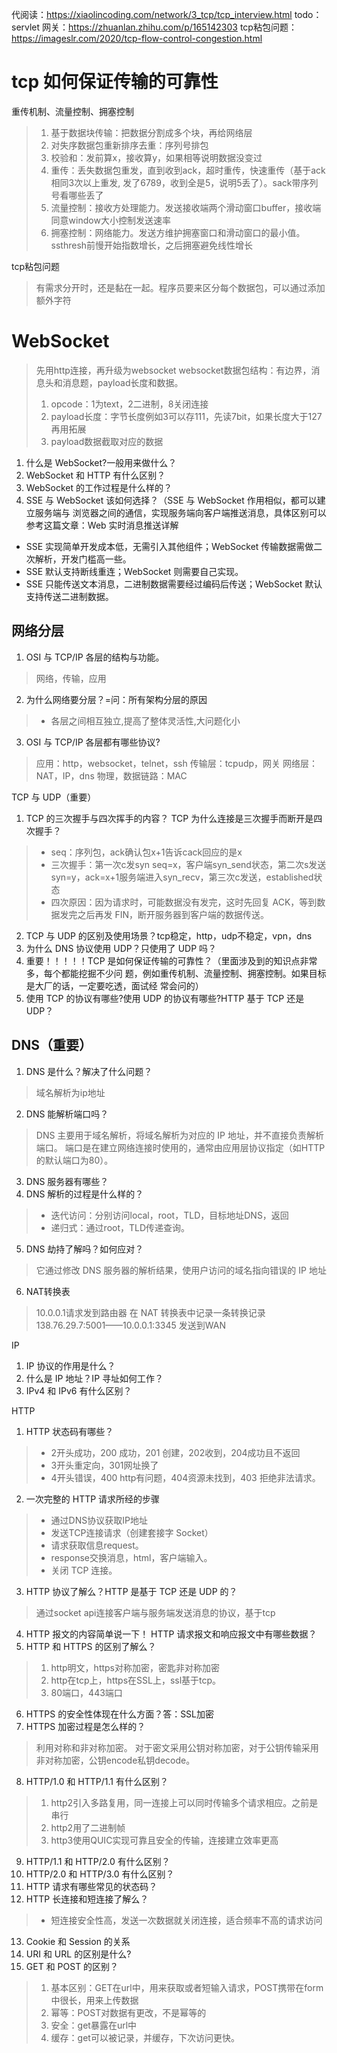 代阅读：https://xiaolincoding.com/network/3_tcp/tcp_interview.html
todo：
servlet
网关：https://zhuanlan.zhihu.com/p/165142303
tcp粘包问题：https://imageslr.com/2020/tcp-flow-control-congestion.html

# tcp 如何保证传输的可靠性
重传机制、流量控制、拥塞控制
> 1. 基于数据块传输：把数据分割成多个块，再给网络层
> 2. 对失序数据包重新排序去重：序列号排包
> 3. 校验和：发前算x，接收算y，如果相等说明数据没变过
> 4. 重传：丢失数据包重发，直到收到ack，超时重传，快速重传（基于ack相同3次以上重发, 发了6789，收到全是5，说明5丢了）。sack带序列号看哪些丢了
> 5. 流量控制：接收方处理能力。发送接收端两个滑动窗口buffer，接收端同意window大小控制发送速率
> 6. 拥塞控制：网络能力。发送方维护拥塞窗口和滑动窗口的最小值。ssthresh前慢开始指数增长，之后拥塞避免线性增长
> 
tcp粘包问题
> 有需求分开时，还是黏在一起。程序员要来区分每个数据包，可以通过添加额外字符
# WebSocket
> 先用http连接，再升级为websocket
> websocket数据包结构：有边界，消息头和消息题，payload长度和数据。
> 1. opcode：1为text，2二进制，8关闭连接
> 2. payload长度：字节长度例如3可以存111，先读7bit，如果长度大于127再用拓展
> 3. payload数据截取对应的数据
> 
1. 什么是 WebSocket?⼀般⽤来做什么？
2. WebSocket 和 HTTP 有什么区别？
3. WebSocket 的⼯作过程是什么样的？
4. SSE 与 WebSocket 该如何选择？（SSE 与 WebSocket 作⽤相似，都可以建⽴服务端与
   浏览器之间的通信，实现服务端向客户端推送消息，具体区别可以参考这篇⽂章：Web
   实时消息推送详解
- SSE 实现简单开发成本低，无需引入其他组件；WebSocket 传输数据需做二次解析，开发门槛高一些。
- SSE 默认支持断线重连；WebSocket 则需要自己实现。
- SSE 只能传送文本消息，二进制数据需要经过编码后传送；WebSocket 默认支持传送二进制数据。

## ⽹络分层
1. OSI 与 TCP/IP 各层的结构与功能。
> 网络，传输，应用
2. 为什么⽹络要分层？=问：所有架构分层的原因
> - 各层之间相互独立,提高了整体灵活性,大问题化小
3. OSI 与 TCP/IP 各层都有哪些协议?
> 应用：http，websocket，telnet，ssh
> 传输层：tcpudp，网关
> 网络层：NAT，IP，dns
> 物理，数据链路：MAC

TCP 与 UDP（重要）
1. TCP 的三次握⼿与四次挥⼿的内容？ TCP 为什么连接是三次握⼿⽽断开是四次握⼿？
> - seq：序列包，ack确认包x+1告诉cack回应的是x
> - 三次握手：第一次c发syn seq=x，客户端syn_send状态，第二次s发送syn=y，ack=x+1服务端进入syn_recv，第三次c发送，established状态
> - 四次原因：因为请求时，可能数据没有发完，这时先回复 ACK，等到数据发完之后再发 FIN，断开服务器到客户端的数据传送。
2. TCP 与 UDP 的区别及使⽤场景？tcp稳定，http，udp不稳定，vpn，dns
3. 为什么 DNS 协议使⽤ UDP？只使⽤了 UDP 吗？
4. 重要！！！！！TCP 是如何保证传输的可靠性？（⾥⾯涉及到的知识点⾮常多，每个都能挖掘不少问
   题，例如重传机制、流量控制、拥塞控制。如果⽬标是⼤⼚的话，⼀定要吃透，⾯试经
   常会问的）
5. 使⽤ TCP 的协议有哪些?使⽤ UDP 的协议有哪些?HTTP 基于 TCP 还是 UDP？
   





## DNS（重要）
1. DNS 是什么？解决了什么问题？
> 域名解析为ip地址
2. DNS 能解析端⼝吗？
> DNS 主要用于域名解析，将域名解析为对应的 IP 地址，并不直接负责解析端口。
> 端口是在建立网络连接时使用的，通常由应用层协议指定（如HTTP的默认端口为80）。
3. DNS 服务器有哪些？
4. DNS 解析的过程是什么样的？
> - 迭代访问：分别访问local，root，TLD，目标地址DNS，返回
> - 递归式：通过root，TLD传递查询。
5. DNS 劫持了解吗？如何应对？
> 它通过修改 DNS 服务器的解析结果，使用户访问的域名指向错误的 IP 地址
6. NAT转换表
> 10.0.0.1请求发到路由器
> 在 NAT 转换表中记录一条转换记录138.76.29.7:5001——10.0.0.1:3345
> 发送到WAN

IP
1. IP 协议的作⽤是什么？
2. 什么是 IP 地址？IP 寻址如何⼯作？
3. IPv4 和 IPv6 有什么区别？

HTTP
1. HTTP 状态码有哪些？
> - 2开头成功，200 成功，201 创建，202收到，204成功且不返回
> - 3开头重定向，301网址换了
> - 4开头错误，400 http有问题，404资源未找到，403 拒绝非法请求。
2. ⼀次完整的 HTTP 请求所经的步骤
> - 通过DNS协议获取IP地址
> - 发送TCP连接请求（创建套接字 Socket）
> - 请求获取信息request。
> - response交换消息，html，客户端输入。
> - 关闭 TCP 连接。
3. HTTP 协议了解么？HTTP 是基于 TCP 还是 UDP 的？
> 通过socket api连接客户端与服务端发送消息的协议，基于tcp
4. HTTP 报⽂的内容简单说⼀下！ HTTP 请求报⽂和响应报⽂中有哪些数据？
5. HTTP 和 HTTPS 的区别了解么？
> 1. http明文，https对称加密，密匙非对称加密
> 2. http在tcp上，https在SSL上，ssl基于tcp。
> 3. 80端口，443端口
6. HTTPS 的安全性体现在什么⽅⾯？答：SSL加密
7. HTTPS 加密过程是怎么样的？
> 利用对称和非对称加密。
> 对于密文采用公钥对称加密，对于公钥传输采用非对称加密，公钥encode私钥decode。
8. HTTP/1.0 和 HTTP/1.1 有什么区别？
> 1. http2引入多路复用，同一连接上可以同时传输多个请求相应。之前是串行
> 2. http2用了二进制帧
> 3. http3使用QUIC实现可靠且安全的传输，连接建立效率更高
9. HTTP/1.1 和 HTTP/2.0 有什么区别？
10. HTTP/2.0 和 HTTP/3.0 有什么区别？
11. HTTP 请求有哪些常⻅的状态码？
12. HTTP ⻓连接和短连接了解么？
> - 短连接安全性高，发送一次数据就关闭连接，适合频率不高的请求访问
13. Cookie 和 Session 的关系
14. URI 和 URL 的区别是什么?
15. GET 和 POST 的区别？
> 1. 基本区别：GET在url中，用来获取或者短输入请求，POST携带在form中很长，用来上传数据
> 2. 幂等：POST对数据有更改，不是幂等的
> 3. 安全：get暴露在url中
> 4. 缓存：get可以被记录，并缓存，下次访问更快。